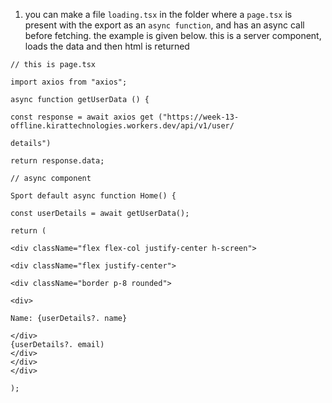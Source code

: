 

1.  you can make a file `loading.tsx` in the folder where a `page.tsx` is present with the export as an `async function`, and has an async call before fetching. the example is given below. this is a server component, loads the data and then html is returned
   
   ```tsx
// this is page.tsx

import axios from "axios";

async function getUserData () {

const response = await axios get ("https://week-13-offline.kirattechnologies.workers.dev/api/v1/user/

details")

return response.data;

// async component

Sport default async function Home() {

const userDetails = await getUserData();

return (

<div className="flex flex-col justify-center h-screen">

<div className="flex justify-center">

<div className="border p-8 rounded">

<div>

Name: {userDetails?. name}

</div>
{userDetails?. email)
</div>
</div>
</div>

);
```



